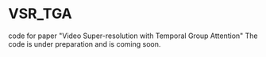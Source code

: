 # VSR_TGA
code for paper "Video Super-resolution with Temporal Group Attention"
The code is under preparation and is coming soon.
